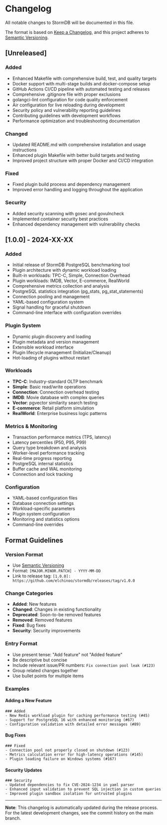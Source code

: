 # Changelog

All notable changes to StormDB will be documented in this file.

The format is based on [Keep a Changelog](https://keepachangelog.com/en/1.0.0/),
and this project adheres to [Semantic Versioning](https://semver.org/spec/v2.0.0.html).

## [Unreleased]

### Added
- Enhanced Makefile with comprehensive build, test, and quality targets
- Docker support with multi-stage builds and docker-compose setup
- GitHub Actions CI/CD pipeline with automated testing and releases
- Comprehensive .gitignore file with proper exclusions
- golangci-lint configuration for code quality enforcement
- Air configuration for live reloading during development
- Security policy and vulnerability reporting guidelines
- Contributing guidelines with development workflows
- Performance optimization and troubleshooting documentation

### Changed
- Updated README.md with comprehensive installation and usage instructions
- Enhanced plugin Makefile with better build targets and testing
- Improved project structure with proper Docker and CI/CD integration

### Fixed
- Fixed plugin build process and dependency management
- Improved error handling and logging throughout the application

### Security
- Added security scanning with gosec and govulncheck
- Implemented container security best practices
- Enhanced dependency management with vulnerability checks

## [1.0.0] - 2024-XX-XX

### Added
- Initial release of StormDB PostgreSQL benchmarking tool
- Plugin architecture with dynamic workload loading
- Built-in workloads: TPC-C, Simple, Connection Overhead
- Plugin workloads: IMDB, Vector, E-commerce, RealWorld
- Comprehensive metrics collection and analysis
- PostgreSQL statistics integration (pg_stats, pg_stat_statements)
- Connection pooling and management
- YAML-based configuration system
- Signal handling for graceful shutdown
- Command-line interface with configuration overrides

### Plugin System
- Dynamic plugin discovery and loading
- Plugin metadata and version management
- Extensible workload interface
- Plugin lifecycle management (Initialize/Cleanup)
- Hot-loading of plugins without restart

### Workloads
- **TPC-C**: Industry-standard OLTP benchmark
- **Simple**: Basic read/write operations
- **Connection**: Connection overhead testing
- **IMDB**: Movie database with complex queries
- **Vector**: pgvector similarity search testing
- **E-commerce**: Retail platform simulation
- **RealWorld**: Enterprise business logic patterns

### Metrics & Monitoring
- Transaction performance metrics (TPS, latency)
- Latency percentiles (P50, P95, P99)
- Query type breakdown and analysis
- Worker-level performance tracking
- Real-time progress reporting
- PostgreSQL internal statistics
- Buffer cache and WAL monitoring
- Connection and lock tracking

### Configuration
- YAML-based configuration files
- Database connection settings
- Workload-specific parameters
- Plugin system configuration
- Monitoring and statistics options
- Command-line overrides

## Format Guidelines

### Version Format
- Use [Semantic Versioning](https://semver.org/)
- Format: `[MAJOR.MINOR.PATCH] - YYYY-MM-DD`
- Link to release tag: `[1.0.0]: https://github.com/elchinoo/stormdb/releases/tag/v1.0.0`

### Change Categories
- **Added**: New features
- **Changed**: Changes in existing functionality
- **Deprecated**: Soon-to-be removed features
- **Removed**: Removed features
- **Fixed**: Bug fixes
- **Security**: Security improvements

### Entry Format
- Use present tense: "Add feature" not "Added feature"
- Be descriptive but concise
- Include relevant issue/PR numbers: `Fix connection pool leak (#123)`
- Group related changes together
- Use bullet points for multiple items

### Examples

#### Adding a New Feature
```
### Added
- New Redis workload plugin for caching performance testing (#45)
- Support for PostgreSQL 16 with enhanced monitoring (#67)
- Configuration validation with detailed error messages (#89)
```

#### Bug Fixes
```
### Fixed
- Connection pool not properly closed on shutdown (#123)
- Metrics calculation error for high-latency operations (#145)
- Plugin loading failure on Windows systems (#167)
```

#### Security Updates
```
### Security
- Updated dependencies to fix CVE-2024-1234 in yaml parser
- Enhanced input validation to prevent SQL injection in custom queries
- Improved plugin sandbox isolation for untrusted plugins
```

---

**Note**: This changelog is automatically updated during the release process. 
For the latest development changes, see the commit history on the main branch.
